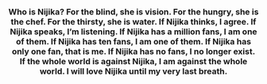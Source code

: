 <h3 align="center">Who is Nijika? For the blind, she is vision. For the hungry, she is the chef. For the thirsty, she is water. If Nijika thinks, I agree. If Nijika speaks, I’m listening. If Nijika has a million fans, I am one of them. If Nijika has ten fans, I am one of them. If Nijika has only one fan, that is me. If Nijika has no fans, I no longer exist. If the whole world is against Nijika, I am against the whole world. I will love Nijika until my very last breath.</h3>
